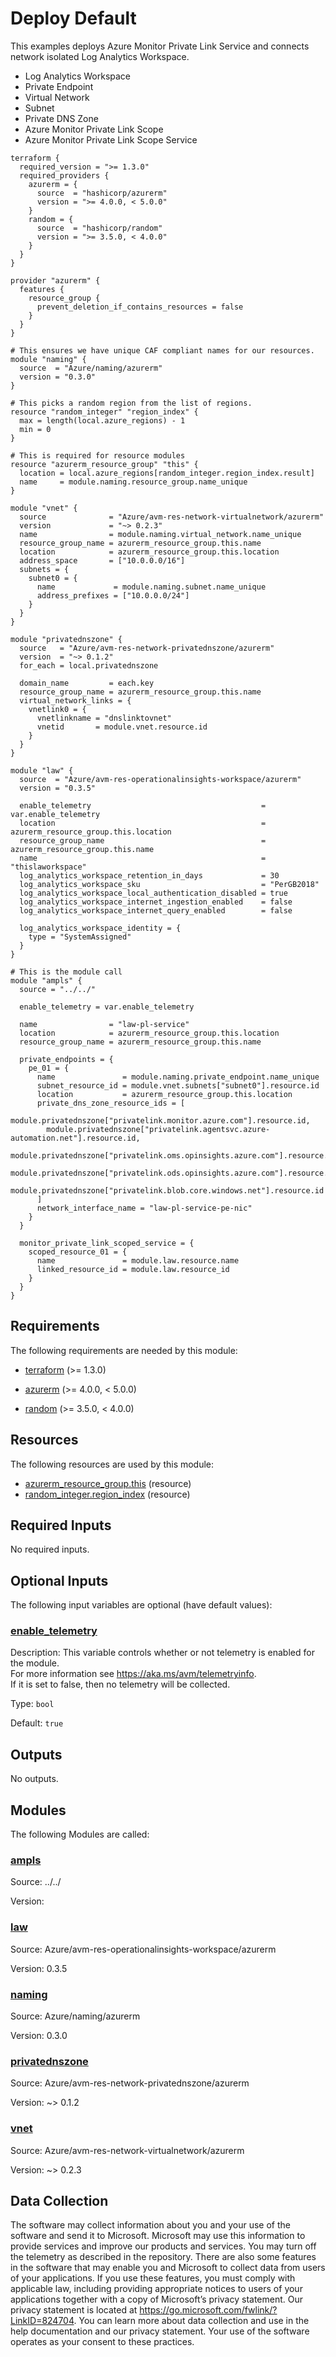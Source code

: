 <!-- BEGIN_TF_DOCS -->
# Deploy Default

This examples deploys Azure Monitor Private Link Service and connects network isolated Log Analytics Workspace.

- Log Analytics Workspace
- Private Endpoint
- Virtual Network
- Subnet
- Private DNS Zone
- Azure Monitor Private Link Scope
- Azure Monitor Private Link Scope Service

```hcl
terraform {
  required_version = ">= 1.3.0"
  required_providers {
    azurerm = {
      source  = "hashicorp/azurerm"
      version = ">= 4.0.0, < 5.0.0"
    }
    random = {
      source  = "hashicorp/random"
      version = ">= 3.5.0, < 4.0.0"
    }
  }
}

provider "azurerm" {
  features {
    resource_group {
      prevent_deletion_if_contains_resources = false
    }
  }
}

# This ensures we have unique CAF compliant names for our resources.
module "naming" {
  source  = "Azure/naming/azurerm"
  version = "0.3.0"
}

# This picks a random region from the list of regions.
resource "random_integer" "region_index" {
  max = length(local.azure_regions) - 1
  min = 0
}

# This is required for resource modules
resource "azurerm_resource_group" "this" {
  location = local.azure_regions[random_integer.region_index.result]
  name     = module.naming.resource_group.name_unique
}

module "vnet" {
  source              = "Azure/avm-res-network-virtualnetwork/azurerm"
  version             = "~> 0.2.3"
  name                = module.naming.virtual_network.name_unique
  resource_group_name = azurerm_resource_group.this.name
  location            = azurerm_resource_group.this.location
  address_space       = ["10.0.0.0/16"]
  subnets = {
    subnet0 = {
      name             = module.naming.subnet.name_unique
      address_prefixes = ["10.0.0.0/24"]
    }
  }
}

module "privatednszone" {
  source   = "Azure/avm-res-network-privatednszone/azurerm"
  version  = "~> 0.1.2"
  for_each = local.privatednszone

  domain_name         = each.key
  resource_group_name = azurerm_resource_group.this.name
  virtual_network_links = {
    vnetlink0 = {
      vnetlinkname = "dnslinktovnet"
      vnetid       = module.vnet.resource.id
    }
  }
}

module "law" {
  source  = "Azure/avm-res-operationalinsights-workspace/azurerm"
  version = "0.3.5"

  enable_telemetry                                      = var.enable_telemetry
  location                                              = azurerm_resource_group.this.location
  resource_group_name                                   = azurerm_resource_group.this.name
  name                                                  = "thislaworkspace"
  log_analytics_workspace_retention_in_days             = 30
  log_analytics_workspace_sku                           = "PerGB2018"
  log_analytics_workspace_local_authentication_disabled = true
  log_analytics_workspace_internet_ingestion_enabled    = false
  log_analytics_workspace_internet_query_enabled        = false

  log_analytics_workspace_identity = {
    type = "SystemAssigned"
  }
}

# This is the module call
module "ampls" {
  source = "../../"

  enable_telemetry = var.enable_telemetry

  name                = "law-pl-service"
  location            = azurerm_resource_group.this.location
  resource_group_name = azurerm_resource_group.this.name

  private_endpoints = {
    pe_01 = {
      name               = module.naming.private_endpoint.name_unique
      subnet_resource_id = module.vnet.subnets["subnet0"].resource.id
      location           = azurerm_resource_group.this.location
      private_dns_zone_resource_ids = [
        module.privatednszone["privatelink.monitor.azure.com"].resource.id,
        module.privatednszone["privatelink.agentsvc.azure-automation.net"].resource.id,
        module.privatednszone["privatelink.oms.opinsights.azure.com"].resource.id,
        module.privatednszone["privatelink.ods.opinsights.azure.com"].resource.id,
        module.privatednszone["privatelink.blob.core.windows.net"].resource.id
      ]
      network_interface_name = "law-pl-service-pe-nic"
    }
  }

  monitor_private_link_scoped_service = {
    scoped_resource_01 = {
      name               = module.law.resource.name
      linked_resource_id = module.law.resource_id
    }
  }
}
```

<!-- markdownlint-disable MD033 -->
## Requirements

The following requirements are needed by this module:

- <a name="requirement_terraform"></a> [terraform](#requirement\_terraform) (>= 1.3.0)

- <a name="requirement_azurerm"></a> [azurerm](#requirement\_azurerm) (>= 4.0.0, < 5.0.0)

- <a name="requirement_random"></a> [random](#requirement\_random) (>= 3.5.0, < 4.0.0)

## Resources

The following resources are used by this module:

- [azurerm_resource_group.this](https://registry.terraform.io/providers/hashicorp/azurerm/latest/docs/resources/resource_group) (resource)
- [random_integer.region_index](https://registry.terraform.io/providers/hashicorp/random/latest/docs/resources/integer) (resource)

<!-- markdownlint-disable MD013 -->
## Required Inputs

No required inputs.

## Optional Inputs

The following input variables are optional (have default values):

### <a name="input_enable_telemetry"></a> [enable\_telemetry](#input\_enable\_telemetry)

Description: This variable controls whether or not telemetry is enabled for the module.  
For more information see https://aka.ms/avm/telemetryinfo.  
If it is set to false, then no telemetry will be collected.

Type: `bool`

Default: `true`

## Outputs

No outputs.

## Modules

The following Modules are called:

### <a name="module_ampls"></a> [ampls](#module\_ampls)

Source: ../../

Version:

### <a name="module_law"></a> [law](#module\_law)

Source: Azure/avm-res-operationalinsights-workspace/azurerm

Version: 0.3.5

### <a name="module_naming"></a> [naming](#module\_naming)

Source: Azure/naming/azurerm

Version: 0.3.0

### <a name="module_privatednszone"></a> [privatednszone](#module\_privatednszone)

Source: Azure/avm-res-network-privatednszone/azurerm

Version: ~> 0.1.2

### <a name="module_vnet"></a> [vnet](#module\_vnet)

Source: Azure/avm-res-network-virtualnetwork/azurerm

Version: ~> 0.2.3

<!-- markdownlint-disable-next-line MD041 -->
## Data Collection

The software may collect information about you and your use of the software and send it to Microsoft. Microsoft may use this information to provide services and improve our products and services. You may turn off the telemetry as described in the repository. There are also some features in the software that may enable you and Microsoft to collect data from users of your applications. If you use these features, you must comply with applicable law, including providing appropriate notices to users of your applications together with a copy of Microsoft’s privacy statement. Our privacy statement is located at <https://go.microsoft.com/fwlink/?LinkID=824704>. You can learn more about data collection and use in the help documentation and our privacy statement. Your use of the software operates as your consent to these practices.
<!-- END_TF_DOCS -->